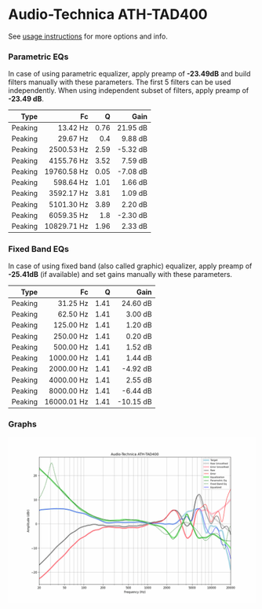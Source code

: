 # Audio-Technica ATH-TAD400
See [usage instructions](https://github.com/jaakkopasanen/AutoEq#usage) for more options and info.

### Parametric EQs
In case of using parametric equalizer, apply preamp of **-23.49dB** and build filters manually
with these parameters. The first 5 filters can be used independently.
When using independent subset of filters, apply preamp of **-23.49 dB**.

| Type    | Fc          |    Q | Gain     |
|--------:|------------:|-----:|---------:|
| Peaking | 13.42 Hz    | 0.76 | 21.95 dB |
| Peaking | 29.67 Hz    | 0.4  | 9.88 dB  |
| Peaking | 2500.53 Hz  | 2.59 | -5.32 dB |
| Peaking | 4155.76 Hz  | 3.52 | 7.59 dB  |
| Peaking | 19760.58 Hz | 0.05 | -7.08 dB |
| Peaking | 598.64 Hz   | 1.01 | 1.66 dB  |
| Peaking | 3592.17 Hz  | 3.81 | 1.09 dB  |
| Peaking | 5101.30 Hz  | 3.89 | 2.20 dB  |
| Peaking | 6059.35 Hz  | 1.8  | -2.30 dB |
| Peaking | 10829.71 Hz | 1.96 | 2.33 dB  |

### Fixed Band EQs
In case of using fixed band (also called graphic) equalizer, apply preamp of **-25.41dB**
(if available) and set gains manually with these parameters.

| Type    | Fc          |    Q | Gain      |
|--------:|------------:|-----:|----------:|
| Peaking | 31.25 Hz    | 1.41 | 24.60 dB  |
| Peaking | 62.50 Hz    | 1.41 | 3.00 dB   |
| Peaking | 125.00 Hz   | 1.41 | 1.20 dB   |
| Peaking | 250.00 Hz   | 1.41 | 0.20 dB   |
| Peaking | 500.00 Hz   | 1.41 | 1.52 dB   |
| Peaking | 1000.00 Hz  | 1.41 | 1.44 dB   |
| Peaking | 2000.00 Hz  | 1.41 | -4.92 dB  |
| Peaking | 4000.00 Hz  | 1.41 | 2.55 dB   |
| Peaking | 8000.00 Hz  | 1.41 | -6.44 dB  |
| Peaking | 16000.01 Hz | 1.41 | -10.15 dB |

### Graphs
![](./Audio-Technica%20ATH-TAD400.png)